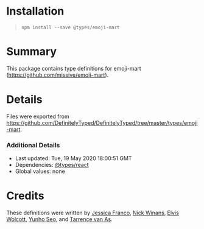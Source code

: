 # Installation
> `npm install --save @types/emoji-mart`

# Summary
This package contains type definitions for emoji-mart (https://github.com/missive/emoji-mart).

# Details
Files were exported from https://github.com/DefinitelyTyped/DefinitelyTyped/tree/master/types/emoji-mart.

### Additional Details
 * Last updated: Tue, 19 May 2020 18:00:51 GMT
 * Dependencies: [@types/react](https://npmjs.com/package/@types/react)
 * Global values: none

# Credits
These definitions were written by [Jessica Franco](https://github.com/Jessidhia), [Nick Winans](https://github.com/Nicell), [Elvis Wolcott](https://github.com/elviswolcott), [Yunho Seo](https://github.com/seoyunho), and [Tarrence van As](https://github.com/tarrencev).
